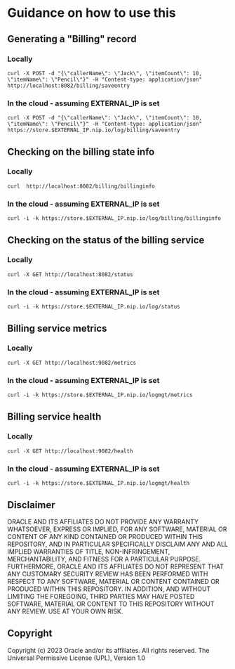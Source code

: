 # Guidance on how to use this

## Generating a "Billing" record

### Locally
`curl -X POST -d "{\"callerName\": \"Jack\", \"itemCount\": 10, \"itemName\": \"Pencil\"}" -H "Content-type: application/json" http://localhost:8082/billing/saveentry `

### In the cloud - assuming EXTERNAL_IP is set
`curl -X POST -d "{\"callerName\": \"Jack\", \"itemCount\": 10, \"itemName\": \"Pencil\"}" -H "Content-type: application/json" https://store.$EXTERNAL_IP.nip.io/log/billing/saveentry `


## Checking on the billing state info

### Locally
`curl  http://localhost:8082/billing/billinginfo`

### In the cloud - assuming EXTERNAL_IP is set

`curl -i -k https://store.$EXTERNAL_IP.nip.io/log/billing/billinginfo`

## Checking on the status of the billing service

### Locally

`curl -X GET http://localhost:8082/status`

### In the cloud - assuming EXTERNAL_IP is set
`curl -i -k https://store.$EXTERNAL_IP.nip.io/log/status`

## Billing service metrics

### Locally

`curl -X GET http://localhost:9082/metrics`

### In the cloud - assuming EXTERNAL_IP is set
`curl -i -k https://store.$EXTERNAL_IP.nip.io/logmgt/metrics`

## Billing service health

### Locally

`curl -X GET http://localhost:9082/health`

### In the cloud - assuming EXTERNAL_IP is set
`curl -i -k https://store.$EXTERNAL_IP.nip.io/logmgt/health`

## Disclaimer

ORACLE AND ITS AFFILIATES DO NOT PROVIDE ANY WARRANTY WHATSOEVER, EXPRESS OR IMPLIED, FOR ANY SOFTWARE, MATERIAL OR CONTENT OF ANY KIND CONTAINED OR PRODUCED WITHIN THIS REPOSITORY, AND IN PARTICULAR SPECIFICALLY DISCLAIM ANY AND ALL IMPLIED WARRANTIES OF TITLE, NON-INFRINGEMENT, MERCHANTABILITY, AND FITNESS FOR A PARTICULAR PURPOSE. FURTHERMORE, ORACLE AND ITS AFFILIATES DO NOT REPRESENT THAT ANY CUSTOMARY SECURITY REVIEW HAS BEEN PERFORMED WITH RESPECT TO ANY SOFTWARE, MATERIAL OR CONTENT CONTAINED OR PRODUCED WITHIN THIS REPOSITORY. IN ADDITION, AND WITHOUT LIMITING THE FOREGOING, THIRD PARTIES MAY HAVE POSTED SOFTWARE, MATERIAL OR CONTENT TO THIS REPOSITORY WITHOUT ANY REVIEW. USE AT YOUR OWN RISK.

## Copyright

Copyright (c) 2023 Oracle and/or its affiliates. All rights reserved.
The Universal Permissive License (UPL), Version 1.0